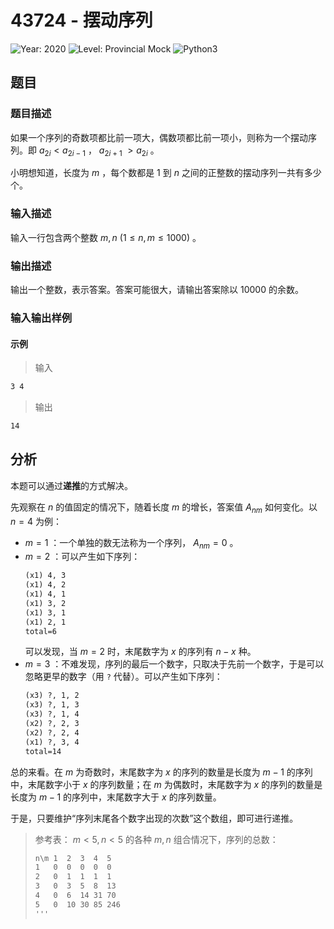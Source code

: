 # 43724 - 摆动序列

![Year: 2020](https://img.shields.io/badge/Year-2020-white)
![Level: Provincial Mock](https://img.shields.io/badge/Level-Provincial%20Mock-blue)
![Python3](https://img.shields.io/badge/Python3-AC-green)

## 题目

### 题目描述

如果一个序列的奇数项都比前一项大，偶数项都比前一项小，则称为一个摆动序列。即 $a_{2i} < a_{2i-1}$ ， $a_{2i+1}\ > a_{2i}$ 。

小明想知道，长度为 $m$ ，每个数都是 $1$ 到 $n$ 之间的正整数的摆动序列一共有多少个。

### 输入描述

输入一行包含两个整数 $m, n\ (1 \leq n, m \leq 1000)$ 。

### 输出描述

输出一个整数，表示答案。答案可能很大，请输出答案除以 $10000$ 的余数。

### 输入输出样例

#### 示例

> 输入

```txt
3 4
```

> 输出

```txt
14
```

## 分析

本题可以通过**递推**的方式解决。

先观察在 $n$ 的值固定的情况下，随着长度 $m$ 的增长，答案值 $A_{nm}$ 如何变化。以 $n=4$ 为例：

- $m=1$ ：一个单独的数无法称为一个序列， $A_{nm}=0$ 。
- $m=2$ ：可以产生如下序列：
  ```txt
  (x1) 4, 3
  (x1) 4, 2
  (x1) 4, 1
  (x1) 3, 2
  (x1) 3, 1
  (x1) 2, 1
  total=6
  ```
  可以发现，当 $m=2$ 时，末尾数字为 $x$ 的序列有 $n-x$ 种。
- $m=3$ ：不难发现，序列的最后一个数字，只取决于先前一个数字，于是可以忽略更早的数字（用 `?` 代替）。可以产生如下序列：
  ```txt
  (x3) ?, 1, 2
  (x3) ?, 1, 3
  (x3) ?, 1, 4
  (x2) ?, 2, 3
  (x2) ?, 2, 4
  (x1) ?, 3, 4
  total=14
  ```

总的来看。在 $m$ 为奇数时，末尾数字为 $x$ 的序列的数量是长度为 $m-1$ 的序列中，末尾数字小于 $x$ 的序列数量；在 $m$ 为偶数时，末尾数字为 $x$ 的序列的数量是长度为 $m-1$ 的序列中，末尾数字大于 $x$ 的序列数量。

于是，只要维护“序列末尾各个数字出现的次数”这个数组，即可进行递推。

> 参考表： $m < 5, n < 5$ 的各种 $m,n$ 组合情况下，序列的总数：
> 
> ```txt
> n\m 1  2  3  4  5  
> 1   0  0  0  0  0  
> 2   0  1  1  1  1  
> 3   0  3  5  8  13 
> 4   0  6  14 31 70 
> 5   0  10 30 85 246
> '''
